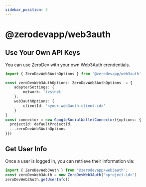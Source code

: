 ```yaml
---
sidebar_position: 3
---
```


# @zerodevapp/web3auth

## Use Your Own API Keys

You can use ZeroDev with your own Web3Auth crendentials.

```typescript
import { ZeroDevWeb3AuthOptions } from '@zerodevapp/web3auth'

const zeroDevWeb3AuthOptions: ZeroDevWeb3AuthOptions  = {
    adapterSettings: {
        network: 'testnet'
    },
    web3authOptions: {
        clientId: '<your-web3auth-client-id>'
    }
}
const connector = new GoogleSocialWalletConnector({options: {
  projectId: defaultProjectId,
  ...zeroDevWeb3AuthOptions
}})
```


## Get User Info

Once a user is logged in, you can retrieve their information via:

```typescript
import { ZeroDevWeb3Auth } from '@zerodevapp/web3auth';
const zeroDevWeb3Auth = new ZeroDevWeb3Auth('<project-id>')
zeroDevWeb3Auth.getUserInfo()
```
